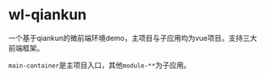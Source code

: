 # wl-qiankun
一个基于qiankun的微前端环境demo，主项目与子应用均为vue项目。支持三大前端框架。     

`main-container`是主项目入口，其他`module-**`为子应用。
